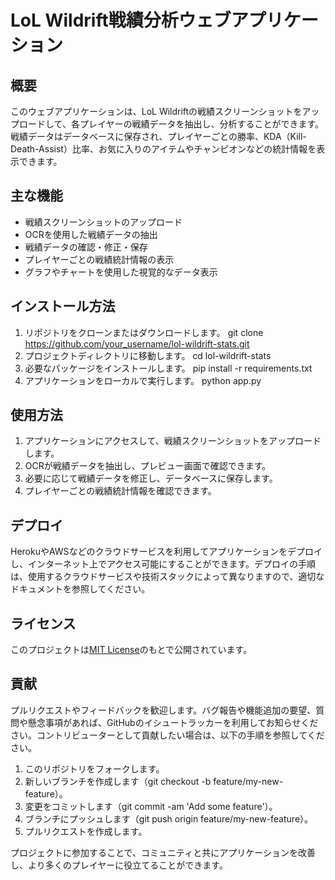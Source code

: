 # LoL Wildrift戦績分析ウェブアプリケーション

## 概要
このウェブアプリケーションは、LoL Wildriftの戦績スクリーンショットをアップロードして、各プレイヤーの戦績データを抽出し、分析することができます。戦績データはデータベースに保存され、プレイヤーごとの勝率、KDA（Kill-Death-Assist）比率、お気に入りのアイテムやチャンピオンなどの統計情報を表示できます。

## 主な機能
- 戦績スクリーンショットのアップロード
- OCRを使用した戦績データの抽出
- 戦績データの確認・修正・保存
- プレイヤーごとの戦績統計情報の表示
- グラフやチャートを使用した視覚的なデータ表示

## インストール方法
1. リポジトリをクローンまたはダウンロードします。
git clone https://github.com/your_username/lol-wildrift-stats.git
2. プロジェクトディレクトリに移動します。
cd lol-wildrift-stats
3. 必要なパッケージをインストールします。
pip install -r requirements.txt
4. アプリケーションをローカルで実行します。
python app.py


## 使用方法
1. アプリケーションにアクセスして、戦績スクリーンショットをアップロードします。
2. OCRが戦績データを抽出し、プレビュー画面で確認できます。
3. 必要に応じて戦績データを修正し、データベースに保存します。
4. プレイヤーごとの戦績統計情報を確認できます。

## デプロイ
HerokuやAWSなどのクラウドサービスを利用してアプリケーションをデプロイし、インターネット上でアクセス可能にすることができます。デプロイの手順は、使用するクラウドサービスや技術スタックによって異なりますので、適切なドキュメントを参照してください。

## ライセンス
このプロジェクトは[MIT License](https://choosealicense.com/licenses/mit/)のもとで公開されています。

## 貢献
プルリクエストやフィードバックを歓迎します。バグ報告や機能追加の要望、質問や懸念事項があれば、GitHubのイシュートラッカーを利用してお知らせください。コントリビューターとして貢献したい場合は、以下の手順を参照してください。

1. このリポジトリをフォークします。
2. 新しいブランチを作成します（git checkout -b feature/my-new-feature）。
3. 変更をコミットします（git commit -am 'Add some feature'）。
4. ブランチにプッシュします（git push origin feature/my-new-feature）。
5. プルリクエストを作成します。

プロジェクトに参加することで、コミュニティと共にアプリケーションを改善し、より多くのプレイヤーに役立てることができます。
